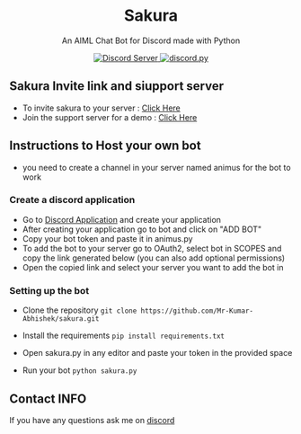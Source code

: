 <h1 align = "center"> Sakura</h1>

<p align="center">
An AIML Chat Bot for Discord made with Python
</p>

<p align="center">
    <a href="https://discord.gg/3nfQadt">
    <img src="https://img.shields.io/discord/264666918034604032.svg?color=%237289DA&label=Discord&style=popout-square" alt="Discord Server">
    </a>
    <a href="https://github.com/Rapptz/discord.py">
    <img src="https://img.shields.io/pypi/v/discord.svg?color=blue&label=discord.py&style=popout-square" alt="discord.py">
    </a>
</p>

## Sakura Invite link and siupport server
* To invite sakura to your server : [Click Here](https://discordapp.com/api/oauth2/authorize?client_id=926515646668365875&permissions=517544070208&scope=bot)
* Join the support server for a demo : [Click Here](https://discord.gg/4VhGkaa4pu)

## Instructions to Host your own bot

* you need to create a channel in your server named animus for the bot to work

### Create a discord application

* Go to [Discord Application](https://discordapp.com/developers/applications/) and create your application
* After creating your application go to bot and click on "ADD BOT" 
* Copy your bot token and paste it in animus.py
* To add the bot to your server go to OAuth2, select bot in SCOPES and copy the link generated below (you can also add optional permissions)
* Open the copied link and select your server you want to add the bot in


### Setting up the bot

* Clone the repository
`git clone https://github.com/Mr-Kumar-Abhishek/sakura.git`

* Install the requirements
`pip install requirements.txt`

* Open sakura.py in any editor and paste your token in the provided space

* Run your bot
`python sakura.py`

## Contact INFO
If you have any questions ask me on [discord](https://discord.gg/4VhGkaa4pu)
